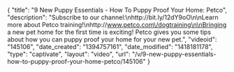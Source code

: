 {
    "title": "9 New Puppy Essentials - How To Puppy Proof Your Home: Petco",
    "description": "Subscribe to our channel:\nhttp:\/\/bit.ly\/12dY9oO\n\nLearn more about Petco training!\nhttp:\/\/www.petco.com\/dogtraining\n\nBringing a new pet home for the first time is exciting! Petco gives you some tips about how you can puppy proof your home for your new pet.",
    "videoid": "145106",
    "date_created": "1394757161",
    "date_modified": "1418181178",
    "type": "captivate",
    "layout": "video",
    "url": "\/v\/9-new-puppy-essentials-how-to-puppy-proof-your-home-petco\/145106"
}